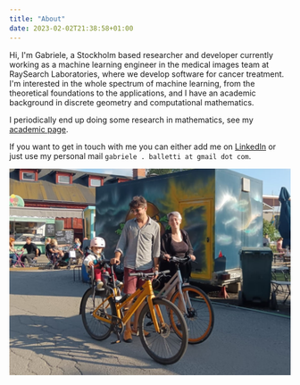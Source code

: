 ```yaml
---
title: "About"
date: 2023-02-02T21:38:58+01:00
---
```


Hi, I'm Gabriele, a Stockholm based researcher and developer currently working as a machine learning engineer in the medical images team at RaySearch Laboratories, where we develop software for cancer treatment. I'm interested in the whole spectrum of machine learning, from the theoretical foundations to the applications, and I have an academic background in discrete geometry and computational mathematics.

I periodically end up doing some research in mathematics, see my [academic page](/research). 

If you want to get in touch with me you can either add me on [LinkedIn](https://www.linkedin.com/in/gabriele-balletti/) or just use my personal mail `gabriele . balletti at gmail dot com`.

![a family picture](photo.jpg "A photo with my family. I'm the one with the yellow bike, standing.")
